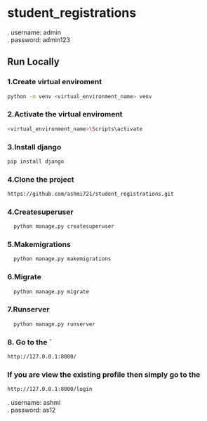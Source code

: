 # student_registrations
. username: admin <br>
. password: admin123

## Run Locally
### 1.Create virtual enviroment
```bash
python -m venv <virtual_environment_name> venv
```
### 2.Activate the virtual enviroment
```bash
<virtual_environment_name>\Scripts\activate
```
### 3.Install django
```bash
pip install django
```
### 4.Clone the project
```bash
https://github.com/ashmi721/student_registrations.git
``` 
### 4.Createsuperuser
```bash
  python manage.py createsuperuser
```
### 5.Makemigrations
```bash
  python manage.py makemigrations
```

### 6.Migrate
```bash
  python manage.py migrate
```
### 7.Runserver
```bash
  python manage.py runserver
```

### 8. Go to the ` 
```bash
http://127.0.0.1:8000/
```

### If you are view the existing profile then simply go to the 
```bash
http://127.0.0.1:8000/login
```
. username: ashmi <br>
. password: as12
